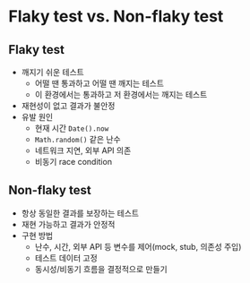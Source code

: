 # Flaky test vs. Non-flaky test

## Flaky test

- 깨지기 쉬운 테스트
  - 어떨 땐 통과하고 어떨 땐 깨지는 테스트
  - 이 환경에서는 통과하고 저 환경에서는 깨지는 테스트
- 재현성이 없고 결과가 불안정
- 유발 원인
  - 현재 시간 `Date().now`
  - `Math.random()` 같은 난수
  - 네트워크 지연, 외부 API 의존
  - 비동기 race condition

## Non-flaky test

- 항상 동일한 결과를 보장하는 테스트
- 재현 가능하고 결과가 안정적
- 구현 방법
  - 난수, 시간, 외부 API 등 변수를 제어(mock, stub, 의존성 주입)
  - 테스트 데이터 고정
  - 동시성/비동기 흐름을 결정적으로 만들기

